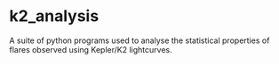 # k2_analysis
A suite of python programs used to analyse the statistical properties of flares observed using Kepler/K2 lightcurves.
